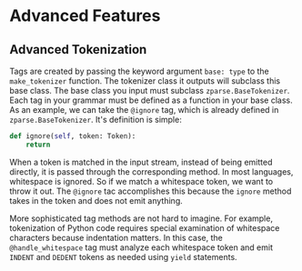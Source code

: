 # Advanced Features

## Advanced Tokenization

Tags are created by passing the keyword argument `base: type` to the `make_tokenizer` function. The tokenizer class it outputs will subclass this base class. The base class you input must subclass `zparse.BaseTokenizer`. Each tag in your grammar must be defined as a function in your base class. As an example, we can take the `@ignore` tag, which is already defined in `zparse.BaseTokenizer`. It's definition is simple:

```python
def ignore(self, token: Token):
    return
```

When a token is matched in the input stream, instead of being emitted directly, it is passed through the corresponding method. In most languages, whitespace is ignored. So if we match a whitespace token, we want to throw it out. The `@ignore` tac accomplishes this because the `ignore` method takes in the token and does not emit anything.

More sophisticated tag methods are not hard to imagine. For example, tokenization of Python code requires special examination of whitespace characters because indentation matters. In this case, the `@handle_whitespace` tag must analyze each whitespace token and emit `INDENT` and `DEDENT` tokens as needed using `yield` statements.
